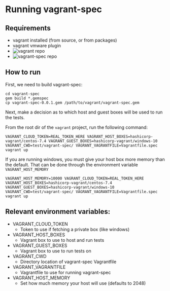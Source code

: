 # Running vagrant-spec

## Requirements

- vagrant installed (from source, or from packages)
- vagrant vmware plugin
- ![vagrant](https://github.com/hashicorp/vagrant) repo
- ![vagrant-spec](https://github.com/hashicorp/vagrant-spec) repo

## How to run

First, we need to build vagrant-spec:

```
cd vagrant-spec
gem build *.gemspec
cp vagrant-spec-0.0.1.gem /path/to/vagrant/vagrant-spec.gem
```

Next, make a decision as to which host and guest boxes will be used to run the tests.

From the root dir of the `vagrant` project, run the following command:

```shell
VAGRANT_CLOUD_TOKEN=REAL_TOKEN_HERE VAGRANT_HOST_BOXES=hashicorp-vagrant/centos-7.4 VAGRANT_GUEST_BOXES=hashicorp-vagrant/windows-10 VAGRANT_CWD=test/vagrant-spec/ VAGRANT_VAGRANTFILE=Vagrantfile.spec vagrant up
```

If you are running windows, you must give your host box more memory than the default. That can be done through the environment variable `VAGRANT_HOST_MEMORY`

```shell
VAGRANT_HOST_MEMORY=10000 VAGRANT_CLOUD_TOKEN=REAL_TOKEN_HERE VAGRANT_HOST_BOXES=hashicorp-vagrant/centos-7.4 VAGRANT_GUEST_BOXES=hashicorp-vagrant/windows-10 VAGRANT_CWD=test/vagrant-spec/ VAGRANT_VAGRANTFILE=Vagrantfile.spec vagrant up
```


## Relevant environment variables:

- VAGRANT_CLOUD_TOKEN
  + Token to use if fetching a private box (like windows)
- VAGRANT_HOST_BOXES
  - Vagrant box to use to host and run tests
- VAGRANT_GUEST_BOXES
  - Vagrant box to use to run tests on
- VAGRANT_CWD
  - Directory location of vagrant-spec Vagrantfile
- VAGRANT_VAGRANTFILE
  - Vagrantfile to use for running vagrant-spec
- VAGRANT_HOST_MEMORY
  - Set how much memory your host will use (defaults to 2048)
